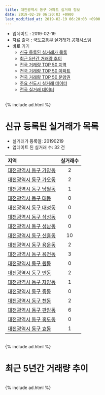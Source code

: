 ```yaml
---
title: 대전광역시 동구 아파트 실거래 정보
date: 2019-02-19 06:20:03 +0900
last_modified_at: 2019-02-19 06:20:03 +0900
---
```


* 업데이트 : 2019-02-19
* 자료 출처 : [국토교통부 실거래가 공개시스템](http://rt.molit.go.kr)
* 바로 가기
    * [신규 등록된 실거래가 목록](#신규-등록된-실거래가-목록)
    * [최근 5년간 거래량 추이](#최근-5년간-거래량-추이)
    * [전국 거래량 TOP 50 지역](https://ayogom.github.io/apt-trade-info/최근-3개월-전국에서-가장-거래가-많이-발생한-지역)
    * [전국 거래량 TOP 50 아파트](https://ayogom.github.io/apt-trade-info/최근-3개월-전국에서-가장-거래가-많이-발생한-아파트)
    * [전국 거래량 TOP 50 분양권](https://ayogom.github.io/apt-trade-info/최근-3개월-전국에서-가장-거래가-많이-발생한-분양권)
    * [주요 신도시 실거래 데이터](https://ayogom.github.io/apt-trade-info/주요-신도시)
    * [전국 실거래 데이터](https://ayogom.github.io/apt-trade-info/전국)

<br>
{% include ad.html %}
<br>

# 신규 등록된 실거래가 목록
* 실거래가 등록일: 20190219
* 업데이트 된 실거래 수: 32 건


|지역|실거래수|
|:---|:---:|
|[대전광역시 동구 가양동](https://ayogom.github.io/apt-trade-info/대전광역시-동구-가양동)|2|
|[대전광역시 동구 가오동](https://ayogom.github.io/apt-trade-info/대전광역시-동구-가오동)|2|
|[대전광역시 동구 낭월동](https://ayogom.github.io/apt-trade-info/대전광역시-동구-낭월동)|1|
|[대전광역시 동구 대동](https://ayogom.github.io/apt-trade-info/대전광역시-동구-대동)|0|
|[대전광역시 동구 대성동](https://ayogom.github.io/apt-trade-info/대전광역시-동구-대성동)|0|
|[대전광역시 동구 삼성동](https://ayogom.github.io/apt-trade-info/대전광역시-동구-삼성동)|0|
|[대전광역시 동구 성남동](https://ayogom.github.io/apt-trade-info/대전광역시-동구-성남동)|0|
|[대전광역시 동구 신흥동](https://ayogom.github.io/apt-trade-info/대전광역시-동구-신흥동)|10|
|[대전광역시 동구 용운동](https://ayogom.github.io/apt-trade-info/대전광역시-동구-용운동)|2|
|[대전광역시 동구 용전동](https://ayogom.github.io/apt-trade-info/대전광역시-동구-용전동)|3|
|[대전광역시 동구 원동](https://ayogom.github.io/apt-trade-info/대전광역시-동구-원동)|0|
|[대전광역시 동구 인동](https://ayogom.github.io/apt-trade-info/대전광역시-동구-인동)|2|
|[대전광역시 동구 자양동](https://ayogom.github.io/apt-trade-info/대전광역시-동구-자양동)|1|
|[대전광역시 동구 중동](https://ayogom.github.io/apt-trade-info/대전광역시-동구-중동)|0|
|[대전광역시 동구 천동](https://ayogom.github.io/apt-trade-info/대전광역시-동구-천동)|2|
|[대전광역시 동구 판암동](https://ayogom.github.io/apt-trade-info/대전광역시-동구-판암동)|6|
|[대전광역시 동구 홍도동](https://ayogom.github.io/apt-trade-info/대전광역시-동구-홍도동)|0|
|[대전광역시 동구 효동](https://ayogom.github.io/apt-trade-info/대전광역시-동구-효동)|1|


<br>
{% include ad.html %}
<br>

# 최근 5년간 거래량 추이


<div style="width:100%;">
    <canvas id="deal_progress" height="200"></canvas>
</div>

<script>
new Chart(document.getElementById("deal_progress"), {
    type: 'line',
    data: {
        labels: ['201402','201403','201404','201405','201406','201407','201408','201409','201410','201411','201412','201501','201502','201503','201504','201505','201506','201507','201508','201509','201510','201511','201512','201601','201602','201603','201604','201605','201606','201607','201608','201609','201610','201611','201612','201701','201702','201703','201704','201705','201706','201707','201708','201709','201710','201711','201712','201801','201802','201803','201804','201805','201806','201807','201808','201809','201810','201811','201812','201901','201902'],
        datasets: [{
            label: '매매',
            pointRadius: 1,
            data: [318, 314, 288, 246, 219, 244, 283, 322, 372, 265, 260, 302, 274, 343, 319, 266, 262, 258, 236, 250, 265, 227, 206, 231, 198, 268, 226, 179, 213, 223, 237, 264, 340, 245, 196, 151, 233, 286, 194, 234, 222, 198, 291, 249, 190, 181, 162, 291, 231, 339, 213, 263, 229, 279, 358, 324, 325, 205, 220, 151, 47],
            borderColor: "rgba(255, 201, 14, 1)",
            backgroundColor: "rgba(255, 201, 14, 0.5)",
            fill: false,
            lineTension: 0
        },{
            label: '전월세',
            pointRadius: 1,
            data: [264, 225, 198, 154, 149, 184, 165, 175, 226, 152, 196, 209, 192, 226, 176, 143, 155, 139, 168, 155, 200, 149, 162, 186, 200, 163, 146, 130, 105, 122, 125, 146, 189, 171, 165, 131, 173, 142, 138, 104, 126, 109, 119, 127, 108, 135, 124, 141, 134, 142, 138, 126, 123, 151, 168, 138, 186, 180, 226, 209, 53],
            borderColor: "rgba(0, 141, 185, 1)",
            backgroundColor: "rgba(0, 141, 185, 0.5)",
            fill: false,
            lineTension: 0
        }
        ]
    },
    options: {
        responsive: true,
        title: {
            display: false
        },
        tooltips: {
            mode: 'index',
            intersect: false
        },
        hover: {
            mode: 'nearest',
            intersect: true
        },
        scales: {
            xAxes: [{
                display: true,
                scaleLabel: {
                    display: true,
                    labelString: '년/월'
                }
            }],
            yAxes: [{
                display: true,
                ticks: {
                    suggestedMin: 0,
                },
                scaleLabel: {
                    display: true,
                    labelString: '실거래 수'
                }
            }]
        }
    }
});

</script>


<br>
{% include ad.html %}
<br>

